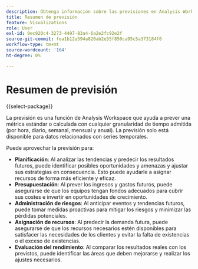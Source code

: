 ```yaml
---
description: Obtenga información sobre las previsiones en Analysis Workspace.
title: Resumen de previsión
feature: Visualizations
role: User
exl-id: 9ec920c4-3273-4497-83a4-6a2e2fc92e2f
source-git-commit: fea1b12a594a820ab2e55f850ca95c5a373184f0
workflow-type: tm+mt
source-wordcount: '164'
ht-degree: 0%

---
```


# Resumen de previsión

{{select-package}}

La previsión es una función de Analysis Workspace que ayuda a prever una métrica estándar o calculada con cualquier granularidad de tiempo admitida (por hora, diario, semanal, mensual y anual). La previsión solo está disponible para datos relacionados con series temporales.

Puede aprovechar la previsión para:

* **Planificación**: Al analizar las tendencias y predecir los resultados futuros, puede identificar posibles oportunidades y amenazas y ajustar sus estrategias en consecuencia. Esto puede ayudarle a asignar recursos de forma más eficiente y eficaz.
* **Presupuestación**: Al prever los ingresos y gastos futuros, puede asegurarse de que los equipos tengan fondos adecuados para cubrir sus costes e invertir en oportunidades de crecimiento.
* **Administración de riesgos**: Al anticipar eventos y tendencias futuros, puede tomar medidas proactivas para mitigar los riesgos y minimizar las pérdidas potenciales.
* **Asignación de recursos**: Al predecir la demanda futura, puede asegurarse de que los recursos necesarios estén disponibles para satisfacer las necesidades de los clientes y evitar la falta de existencias o el exceso de existencias.
* **Evaluación del rendimiento**: Al comparar los resultados reales con los previstos, puede identificar las áreas que deben mejorarse y realizar los ajustes necesarios.

